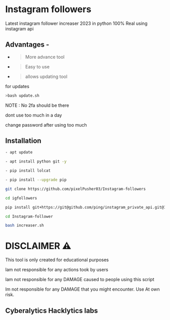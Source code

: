# Instagram followers
Latest instagram follower increaser 2023 in python 100% Real using instagram api


## Advantages -

- >More advance tool 

- >Easy to use

- >allows updating tool 

for updates


``` bash
>bash update.sh
```
NOTE : No 2fa should be there

dont use too much in a day

change password after using too much 

## Installation

```bash
- apt update 
```
```bash
- apt install python git -y 
```
```bash
- pip install lolcat
```
```bash
- pip install --upgrade pip
```
```bash
git clone https://github.com/pixelPusher03/Instagram-followers
```
```bash
cd igfollowers
```
```bash
pip install git+https://git@github.com/ping/instagram_private_api.git@1.6.0
```
```bash
cd Instagram-follower
```
```bash
bash increaser.sh
```

# DISCLAIMER ⚠️
This tool is only created for educational purposes

Iam not responsible for any actions took by users

Iam not responsible for any DAMAGE caused to people using this script

Im not responsible for any DAMAGE that you might encounter. Use At own risk.

## Cyberalytics Hacklytics labs










